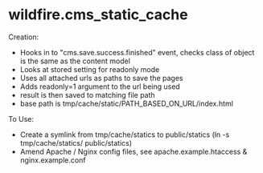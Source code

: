 wildfire.cms_static_cache
=========================

Creation:
- Hooks in to "cms.save.success.finished" event, checks class of object is the same as the content model
- Looks at stored setting for readonly mode
- Uses all attached urls as paths to save the pages
- Adds readonly=1 argument to the url being used
- result is then saved to matching file path
- base path is tmp/cache/static/PATH_BASED_ON_URL/index.html


To Use:
- Create a symlink from tmp/cache/statics to public/statics (ln -s tmp/cache/statics/ public/statics)
- Amend  Apache / Nginx config files, see apache.example.htaccess & nginx.example.conf





